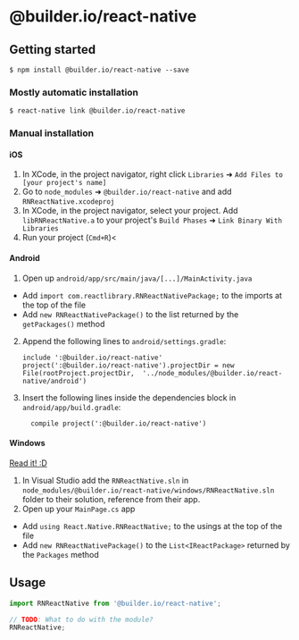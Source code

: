 
# @builder.io/react-native

## Getting started

`$ npm install @builder.io/react-native --save`

### Mostly automatic installation

`$ react-native link @builder.io/react-native`

### Manual installation


#### iOS

1. In XCode, in the project navigator, right click `Libraries` ➜ `Add Files to [your project's name]`
2. Go to `node_modules` ➜ `@builder.io/react-native` and add `RNReactNative.xcodeproj`
3. In XCode, in the project navigator, select your project. Add `libRNReactNative.a` to your project's `Build Phases` ➜ `Link Binary With Libraries`
4. Run your project (`Cmd+R`)<

#### Android

1. Open up `android/app/src/main/java/[...]/MainActivity.java`
  - Add `import com.reactlibrary.RNReactNativePackage;` to the imports at the top of the file
  - Add `new RNReactNativePackage()` to the list returned by the `getPackages()` method
2. Append the following lines to `android/settings.gradle`:
  	```
  	include ':@builder.io/react-native'
  	project(':@builder.io/react-native').projectDir = new File(rootProject.projectDir, 	'../node_modules/@builder.io/react-native/android')
  	```
3. Insert the following lines inside the dependencies block in `android/app/build.gradle`:
  	```
      compile project(':@builder.io/react-native')
  	```

#### Windows
[Read it! :D](https://github.com/ReactWindows/react-native)

1. In Visual Studio add the `RNReactNative.sln` in `node_modules/@builder.io/react-native/windows/RNReactNative.sln` folder to their solution, reference from their app.
2. Open up your `MainPage.cs` app
  - Add `using React.Native.RNReactNative;` to the usings at the top of the file
  - Add `new RNReactNativePackage()` to the `List<IReactPackage>` returned by the `Packages` method


## Usage
```javascript
import RNReactNative from '@builder.io/react-native';

// TODO: What to do with the module?
RNReactNative;
```
